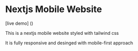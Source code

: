 # Nextjs Mobile Website

[live demo] ()

This is a nextjs mobile website styled with tailwind css

It is fully responsive and desinged with mobile-first approach

